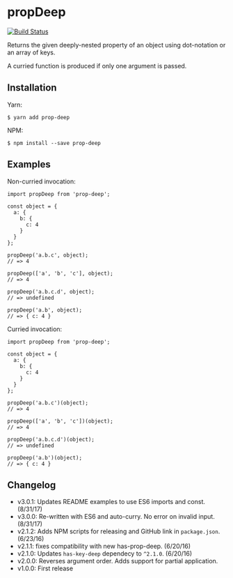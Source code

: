 propDeep
========

[![Build Status](https://travis-ci.org/ryanaghdam/propDeep.svg?branch=master)](https://travis-ci.org/ryanaghdam/propDeep)

Returns the given deeply-nested property of an object using dot-notation or an
array of keys.

A curried function is produced if only one argument is passed.

Installation
------------

Yarn:

```
$ yarn add prop-deep
```

NPM:

```
$ npm install --save prop-deep
```

Examples
--------

Non-curried invocation:

```
import propDeep from 'prop-deep';

const object = {
  a: {
    b: {
      c: 4
    }
  }
};

propDeep('a.b.c', object);
// => 4

propDeep(['a', 'b', 'c'], object);
// => 4

propDeep('a.b.c.d', object);
// => undefined

propDeep('a.b', object);
// => { c: 4 }
```

Curried invocation:

```
import propDeep from 'prop-deep';

const object = {
  a: {
    b: {
      c: 4
    }
  }
};

propDeep('a.b.c')(object);
// => 4

propDeep(['a', 'b', 'c'])(object);
// => 4

propDeep('a.b.c.d')(object);
// => undefined

propDeep('a.b')(object);
// => { c: 4 }

```


Changelog
---------

- v3.0.1: Updates README examples to use ES6 imports and const. (8/31/17)
- v3.0.0: Re-written with ES6 and auto-curry. No error on invalid input. (8/31/17)
- v2.1.2: Adds NPM scripts for releasing and GitHub link in `package.json`. (6/23/16)
- v2.1.1: fixes compatibility with new has-prop-deep. (6/20/16)
- v2.1.0: Updates `has-key-deep` dependecy to `^2.1.0`. (6/20/16)
- v2.0.0: Reverses argument order.  Adds support for partial application.
- v1.0.0: First release
